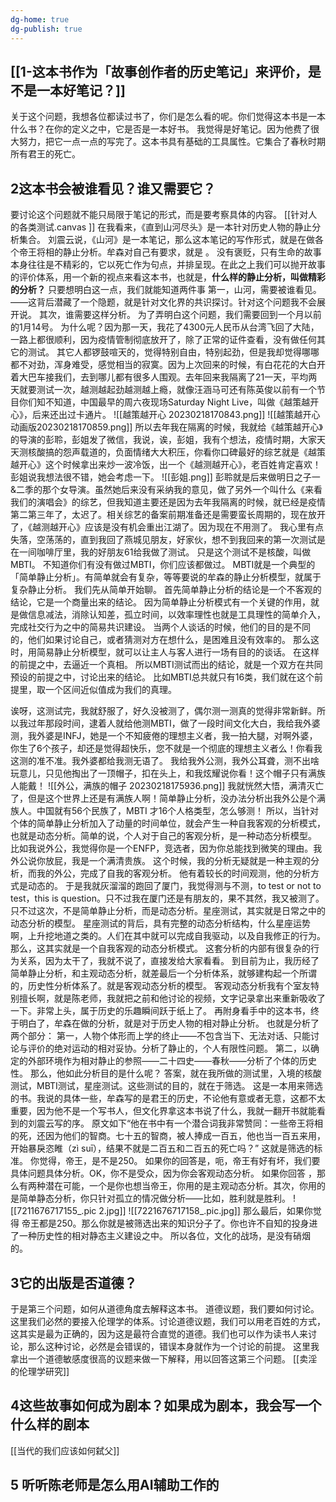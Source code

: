 ```yaml
---
dg-home: true
dg-publish: true
---
```


## [[1-这本书作为「故事创作者的历史笔记」来评价，是不是一本好笔记？]]
关于这个问题，我想各位都读过书了，你们是怎么看的呢。你们觉得这本书是一本什么书？在你的定义之中，它是否是一本好书。
我觉得是好笔记。因为他费了很大努力，把它一点一点的写完了。这本书具有基础的工具属性。它集合了春秋时期所有君王的死亡。
## 2这本书会被谁看见？谁又需要它？
要讨论这个问题就不能只局限于笔记的形式，而是要考察具体的内容。
[[针对人的各类测试.canvas  ]]
在我看来，《直到山河尽头》是一本针对历史人物的静止分析集合。
刘震云说，《山河》是一本笔记，那么这本笔记的写作形式，就是在做各个帝王将相的静止分析。牟森对自己有要求，就是 。
没有褒贬，只有生命的故事本身往往是不精彩的，它以死亡作为句点，并排呈现。在此之上我们可以抛开故事的评价体系，用一个新的视点来看这本书，也就是，**什么样的静止分析，叫做精彩的分析？**
只要想明白这一点，我们就能知道两件事
第一，山河，需要被谁看见。——这背后潜藏了一个隐题，就是针对文化界的共识探讨。针对这个问题我不会展开说。
其次，谁需要这样分析。
为了弄明白这个问题，我们需要回到一个月以前的1月14号。 为什么呢？因为那一天，我花了4300元人民币从台湾飞回了大陆，一路上都很顺利，因为疫情管制彻底放开了，除了正常的证件查看，没有做任何其它的测试。
其它人都锣鼓喧天的，觉得特别自由，特别起劲，但是我却觉得哪哪都不对劲，浑身难受，感觉相当的寂寞。因为上次回来的时候，有白花花的大白开着大巴车接我们，去到哪儿都有很多人围观。去年回来我隔离了21一天，平均两天就要测试一次，越测越起劲越测越上瘾，就像汪涵马可还有陈英俊以前有一个节目你们知不知道，中国最早的周六夜现场Saturday Night Live，叫做《越策越开心》，后来还出过卡通片。
![[越策越开心 20230218170843.png]]
![[越策越开心动画版20230218170859.png]]
所以去年我在隔离的时候，我就给《越策越开心》的导演的彭聆，彭姐发了微信，我说，诶，彭姐，我有个想法，疫情时期，大家天天测核酸搞的怨声载道的，负面情绪大大积压，你看你口碑最好的综艺就是《越策越开心》这个时候拿出来炒一波冷饭，出一个《越测越开心》，老百姓肯定喜欢！
彭姐说我想法很不错，她会考虑一下。
![[彭姐.png]]
彭聆就是后来做明日之子一&二季的那个女导演。虽然她后来没有采纳我的意见，做了另外一个叫什么《来看我们的演唱会》的综艺，但我知道主要还是因为去年我隔离的时候，就已经是疫情第二第三年了，太迟了。相关综艺的备案前期准备还是需要蛮长周期的，现在放开了，《越测越开心》应该是没有机会重出江湖了。因为现在不用测了。
我心里有点失落，空荡荡的，直到我回了燕城见朋友，好家伙，想不到我回来的第一次测试是在一间咖啡厅里，我的好朋友61给我做了测试。
只是这个测试不是核酸，叫做MBTI。
不知道你们有没有做过MBTI，你们应该都做过。
MBTI就是一个典型的「简单静止分析」。有简单就会有复杂，等等要说的牟森的静止分析模型，就属于复杂静止分析。
我们先从简单开始聊。
首先简单静止分析的结论是一个不客观的结论，它是一个商量出来的结论。
因为简单静止分析模式有一个关键的作用，就是做信息减法，消除认知差，孤立时间，以效率理性也就是工具理性的简单介入，完成社交行为之中的简易共识建设。
当两个人谈话的时候，他们的目的是不同的，他们如果讨论自己，或者猜测对方在想什么，是困难且没有效率的。
那么这时，用简易静止分析模型，就可以让主人与客人进行一场有目的的谈话。
在这样的前提之中，去逼近一个真相。
所以MBTI测试而出的结论，就是一个双方在共同预设的前提之中，讨论出来的结论。
比如MBTI总共就只有16类，我们就在这个前提里，取一个区间近似值成为我们的真理。

诶呀，这测试完，我就舒服了，好久没被测了，偶尔测一测真的觉得非常新鲜。所以我过年那段时间，逮着人就给他测MBTI，做了一段时间文化大白，我给我外婆测，我外婆是INFJ，她是一个不知疲倦的理想主义者，我一拍大腿，对啊外婆，你生了6个孩子，却还是觉得超快乐，您不就是一个彻底的理想主义者么！你看我这测的准不准。我外婆都给我测无语了。
我给我外公测，我外公耳聋，测不出啥玩意儿，只见他掏出了一顶帽子，扣在头上，和我炫耀说你看！这个帽子只有满族人能戴！
![[外公，满族的帽子 20230218175936.png]]
我就恍然大悟，满清灭亡了，但是这个世界上还是有满族人啊！简单静止分析，没办法分析出我外公是个满族人。中国就有56个民族了，MBTI 才16个人格类型，怎么够测！
所以，当针对个体的简单静止分析加入了动量的时间单位，就会产生一种自我客观的分析模式，也就是动态分析。简单的说，个人对于自己的客观分析，是一种动态分析模型。
比如我说外公，我觉得你是一个ENFP，竞选者，因为你总能找到微笑的理由。我外公说你放屁，我是一个满清贵族。
这个时候，我的分析无疑就是一种主观的分析，而我的外公，完成了自我的客观分析。
他有着较长的时间观测，他的分析方式是动态的。
于是我就灰溜溜的跑回了厦门，我觉得测与不测，to test or not to test，this is question。只不过我在厦门还是有朋友的，果不其然，我又被测了。
只不过这次，不是简单静止分析，而是动态分析。星座测试，其实就是日常之中的动态分析的模型。
星座测试的背后，具有完整的动态分析结构，什么星座运势啊，上升挖地道之类的。人们在其中就可以完成自我驱动，以及自我修正的行为。那么，这其实就是一个自我客观的动态分析模式。
这套分析的内部有很复杂的行为关系，因为太干了，我就不说了，直接发给大家看看。
到目前为止，我历经了简单静止分析，和主观动态分析，就差最后一个分析体系，就够建构起一个所谓的，历史性分析体系了。就是客观动态分析的模型。
客观动态分析我有个室友特别擅长啊，就是陈老师，我就把之前和他讨论的视频，文字记录拿出来重新吸收了一下。非常上头，属于历史的乐趣瞬间跃于纸上了。
再附身看手中的这本书，终于明白了，牟森在做的分析，就是对于历史人物的相对静止分析。
也就是分析了两个部分：
第一，人物个体形而上学的终止——不包含当下、无法对话、只能讨论与评价的绝对运动的相对妥协。分析了静止的，个人有限性问题。
第二，以确定的外部环境作为相对静止的参照——二十四史——春秋——分析了个体的历史性。
那么，他如此分析目的是什么呢？
答案，就在我所做的测试里，入境的核酸测试，MBTI测试，星座测试。这些测试的目的，就在于筛选。
这是一本用来筛选的书。我说的具体一些，牟森写的是君王的历史，不论他有意或者无意，这都不太重要，因为他不是一个写书人，但文化界拿这本书说了什么，我就一翻开书就能看到的刘震云写的序。 
原文如下“他在书中有一个潜合词我非常赞同：一些帝王将相的死，还因为他们的智商。七十五的智商，被人捧成一百五，他也当一百五来用，开始暴戾恣睢（zì suī），结果不就是二百五和二百五的死亡吗？”
这就是筛选的标准。
你觉得，帝王，是不是250。
如果你的回答是，呃，帝王有好有坏，我们要具体问题具体分析。OK，你不是受众，因为你会客观动态分析。
如果你回答 ，那么有两种潜在可能，一个是你也想当帝王，你用的是主观动态分析。其次，你用的是简单静态分析，你只针对孤立的情况做分析——比如，胜利就是胜利。
![[7211676717155_.pic 2.jpg]]
![[7221676717158_.pic.jpg]]
那么最后，如果你觉得 帝王都是250。那么你就是被筛选出来的知识分子了。你也许不自知的投身进了一种历史性的相对静态主义建设之中。
所以各位，文化的战场，是没有硝烟的。

## 3它的出版是否道德？
于是第三个问题，如何从道德角度去解释这本书。
道德议题，我们要如何讨论。这里我们必然的要接入伦理学的体系。讨论道德议题，我们可以用老百姓的方式，这其实是最为正确的，因为这是最符合直觉的道德。我们也可以作为读书人来讨论，那么这种讨论，必然是会错误的，错误本身就作为一个讨论的前提。
这里我拿出一个道德敏感度很高的议题来做一下解释，用以回答这第三个问题。
[[卖淫的伦理学研究]]
## 4这些故事如何成为剧本？如果成为剧本，我会写一个什么样的剧本
[[当代的我们应该如何弑父]]
## 5 听听陈老师是怎么用AI辅助工作的